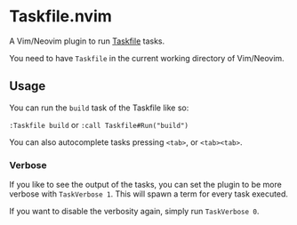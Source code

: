 Taskfile.nvim
=============

A Vim/Neovim plugin to run [Taskfile][Taskfile] tasks.

You need to have `Taskfile` in the current working directory of Vim/Neovim.

## Usage

You can run the `build` task of the Taskfile like so:

`:Taskfile build` or `:call Taskfile#Run("build")`

You can also autocomplete tasks pressing `<tab>`, or `<tab><tab>`.

### Verbose

If you like to see the output of the tasks, you can set the plugin to be more
verbose with `TaskVerbose 1`. This will spawn a term for every task executed.

If you want to disable the verbosity again, simply run `TaskVerbose 0`.

[Taskfile]: https://git.superevilmegaco.com/bash/Taskfile

